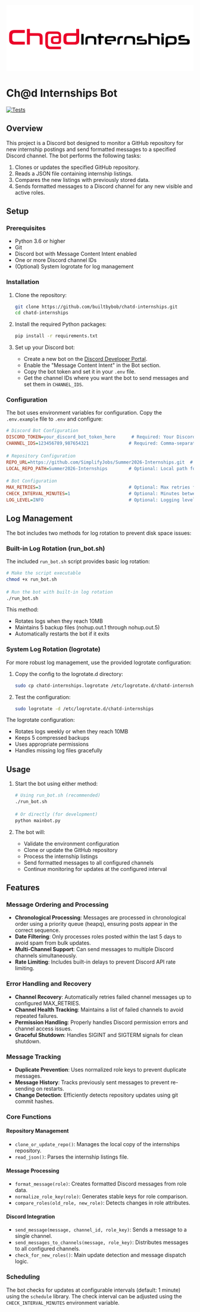![ChatD Internships Banner](ChatdInternshipsBanner.png)

# Ch@d Internships Bot
[![Tests](https://github.com/builtbybob/chatd-internships/actions/workflows/coverage.yml/badge.svg)](https://github.com/builtbybob/chatd-internships/actions)

## Overview

This project is a Discord bot designed to monitor a GitHub repository for new internship postings and send formatted messages to a specified Discord channel. The bot performs the following tasks:

1. Clones or updates the specified GitHub repository.
2. Reads a JSON file containing internship listings.
3. Compares the new listings with previously stored data.
4. Sends formatted messages to a Discord channel for any new visible and active roles.

## Setup

### Prerequisites

- Python 3.6 or higher
- Git
- Discord bot with Message Content Intent enabled
- One or more Discord channel IDs
- (Optional) System logrotate for log management

### Installation

1. Clone the repository:
    ```sh
    git clone https://github.com/builtbybob/chatd-internships.git
    cd chatd-internships
    ```

2. Install the required Python packages:
    ```sh
    pip install -r requirements.txt
    ```

3. Set up your Discord bot:
    - Create a new bot on the [Discord Developer Portal](https://discord.com/developers/applications).
    - Enable the "Message Content Intent" in the Bot section.
    - Copy the bot token and set it in your `.env` file.
    - Get the channel IDs where you want the bot to send messages and set them in `CHANNEL_IDS`.

### Configuration

The bot uses environment variables for configuration. Copy the `.env.example` file to `.env` and configure:

```ini
# Discord Bot Configuration
DISCORD_TOKEN=your_discord_bot_token_here      # Required: Your Discord bot token
CHANNEL_IDS=123456789,987654321               # Required: Comma-separated list of channel IDs

# Repository Configuration
REPO_URL=https://github.com/SimplifyJobs/Summer2026-Internships.git  # Optional: Default shown
LOCAL_REPO_PATH=Summer2026-Internships        # Optional: Local path for the repo

# Bot Configuration
MAX_RETRIES=3                                 # Optional: Max retries for failed channels
CHECK_INTERVAL_MINUTES=1                      # Optional: Minutes between repo checks
LOG_LEVEL=INFO                                # Optional: Logging level (INFO/DEBUG/etc)
```

## Log Management

The bot includes two methods for log rotation to prevent disk space issues:

### Built-in Log Rotation (run_bot.sh)

The included `run_bot.sh` script provides basic log rotation:

```bash
# Make the script executable
chmod +x run_bot.sh

# Run the bot with built-in log rotation
./run_bot.sh
```

This method:
- Rotates logs when they reach 10MB
- Maintains 5 backup files (nohup.out.1 through nohup.out.5)
- Automatically restarts the bot if it exits

### System Log Rotation (logrotate)

For more robust log management, use the provided logrotate configuration:

1. Copy the config to the logrotate.d directory:
    ```sh
    sudo cp chatd-internships.logrotate /etc/logrotate.d/chatd-internships
    ```

2. Test the configuration:
    ```sh
    sudo logrotate -d /etc/logrotate.d/chatd-internships
    ```

The logrotate configuration:
- Rotates logs weekly or when they reach 10MB
- Keeps 5 compressed backups
- Uses appropriate permissions
- Handles missing log files gracefully

## Usage

1. Start the bot using either method:
    ```sh
    # Using run_bot.sh (recommended)
    ./run_bot.sh
    
    # Or directly (for development)
    python mainbot.py
    ```

2. The bot will:
    - Validate the environment configuration
    - Clone or update the GitHub repository
    - Process the internship listings
    - Send formatted messages to all configured channels
    - Continue monitoring for updates at the configured interval

## Features

### Message Ordering and Processing

- **Chronological Processing**: Messages are processed in chronological order using a priority queue (heapq), ensuring posts appear in the correct sequence.
- **Date Filtering**: Only processes roles posted within the last 5 days to avoid spam from bulk updates.
- **Multi-Channel Support**: Can send messages to multiple Discord channels simultaneously.
- **Rate Limiting**: Includes built-in delays to prevent Discord API rate limiting.

### Error Handling and Recovery

- **Channel Recovery**: Automatically retries failed channel messages up to configured MAX_RETRIES.
- **Channel Health Tracking**: Maintains a list of failed channels to avoid repeated failures.
- **Permission Handling**: Properly handles Discord permission errors and channel access issues.
- **Graceful Shutdown**: Handles SIGINT and SIGTERM signals for clean shutdown.

### Message Tracking

- **Duplicate Prevention**: Uses normalized role keys to prevent duplicate messages.
- **Message History**: Tracks previously sent messages to prevent re-sending on restarts.
- **Change Detection**: Efficiently detects repository updates using git commit hashes.

### Core Functions

#### Repository Management
- `clone_or_update_repo()`: Manages the local copy of the internships repository.
- `read_json()`: Parses the internship listings file.

#### Message Processing
- `format_message(role)`: Creates formatted Discord messages from role data.
- `normalize_role_key(role)`: Generates stable keys for role comparison.
- `compare_roles(old_role, new_role)`: Detects changes in role attributes.

#### Discord Integration
- `send_message(message, channel_id, role_key)`: Sends a message to a single channel.
- `send_messages_to_channels(message, role_key)`: Distributes messages to all configured channels.
- `check_for_new_roles()`: Main update detection and message dispatch logic.

### Scheduling

The bot checks for updates at configurable intervals (default: 1 minute) using the `schedule` library. The check interval can be adjusted using the `CHECK_INTERVAL_MINUTES` environment variable.
